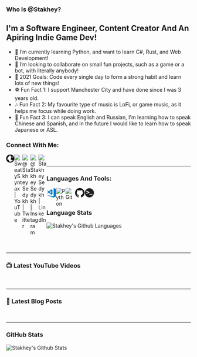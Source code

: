 ### Who Is @Stakhey?

## I'm a Software Engineer, Content Creator And An Apiring Indie Game Dev!

- 🌱 I’m currently learning Python, and want to learn C#, Rust, and Web Development!
- 💞️ I’m looking to collaborate on small fun projects, such as a game or a bot, with literally anybody! 
- 🥅 2021 Goals: Code every single day to form a strong habit and learn lots of new things!
- ⚽ Fun Fact 1: I support Manchester City and have done since I was 3 years old.  
- 🎶 Fun Fact 2: My favourite type of music is LoFi, or game music, as it helps me focus while doing work.  
- 💬 Fun Fact 3: I can speak English and Russian, I'm learning how to speak Chinese and Spanish, and in the future I would like to learn how to speak Japanese or ASL. 

### Connect With Me:

[<img align="left" alt="Stakhey.com" width="22px" src="https://raw.githubusercontent.com/iconic/open-iconic/master/svg/globe.svg" />][website]
[<img align="left" alt="SweatySyntax | YouTube" width="22px" src="https://cdn.jsdelivr.net/npm/simple-icons@v3/icons/youtube.svg" />][youtube]
[<img align="left" alt="@StakheySedykh | Twitter" width="22px" src="https://cdn.jsdelivr.net/npm/simple-icons@v3/icons/twitter.svg" />][twitter] 
[<img align="left" alt="@StakheySedykh | Instagram" width="22px" src="https://cdn.jsdelivr.net/npm/simple-icons@v3/icons/instagram.svg" />][instagram]
[<img align="left" alt="Stakhey Sedykh | LinkedIn" width="22px" src="https://cdn.jsdelivr.net/npm/simple-icons@v3/icons/linkedin.svg" />][linkedin]

<br /> 

---

### Languages And Tools:

<img align="left" alt="Visual Studio Code" width="26px" src="https://raw.githubusercontent.com/github/explore/80688e429a7d4ef2fca1e82350fe8e3517d3494d/topics/visual-studio-code/visual-studio-code.png" />
<img align="left" alt="Python" width="26px" src="https://raw.githubusercontent.com/jmnote/z-icons/master/svg/python.svg" />
<img align="left" alt="Git" width="26px" src="https://raw.githubusercontent.com/jmnote/z-icons/master/svg/git.svg" />
<img align="left" alt="GitHub" width="26px" src="https://raw.githubusercontent.com/github/explore/78df643247d429f6cc873026c0622819ad797942/topics/github/github.png" />
<img align="left" alt="Terminal" width="26px" src="https://raw.githubusercontent.com/github/explore/80688e429a7d4ef2fca1e82350fe8e3517d3494d/topics/terminal/terminal.png" />

<br />
<br />

### Language Stats 

<img align ="left" alt="Stakhey's Github Languages" src="https://github-readme-stats.vercel.app/api/top-langs/?username=stakhey&layout=compact&theme=dark" />  

<br /> 
<br />
<br />
<br />

---

### 📺 Latest YouTube Videos 
<!-- YOUTUBE:START --> 
<!-- YOUTUBE:END -->

<br /> 

---

### 📓 Latest Blog Posts
<!-- BLOG-POST-LIST:START -->
<!-- BLOG-POST-LIST:END -->

<br />

---

### GitHub Stats

<img align="left" alt="Stakhey's Github Stats" src="https://github-readme-stats.vercel.app/api?username=stakhey&show_icons=true&theme=dark" />  

[website]: https://www.youtube.com/watch?v=dQw4w9WgXcQ
[twitter]: https://twitter.com/StakheySedykh
[youtube]: https://www.youtube.com/channel/UCBtHQBZ3xdlXf67X1k30WYA
[instagram]: https://www.youtube.com/watch?v=dQw4w9WgXcQ
[linkedin]: https://www.youtube.com/watch?v=dQw4w9WgXcQ
